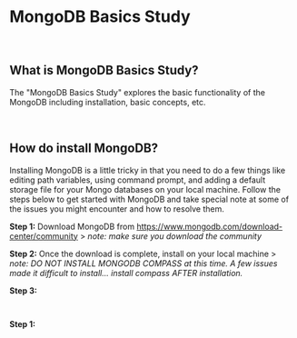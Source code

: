 # MongoDB Basics Study

<br>

## What is MongoDB Basics Study?
The "MongoDB Basics Study" explores the basic functionality of the MongoDB including installation, basic concepts, etc.

<br>


## How do install MongoDB?
Installing MongoDB is a little tricky in that you need to do a few things like editing path variables, using command prompt,
and adding a default storage file for your Mongo databases on your local machine.  Follow the steps below to get started with
MongoDB and take special note at some of the issues you might encounter and how to resolve them.


**Step 1:** Download MongoDB from https://www.mongodb.com/download-center/community
            > *note: make sure you download the community*


**Step 2:** Once the download is complete, install on your local machine
            >   *note: DO NOT INSTALL MONGODB COMPASS at this time.  A few issues made it difficult to install... install compass AFTER installation.* 


**Step 3:** 
```
                            
```


**Step 1:** 
```
                            
```